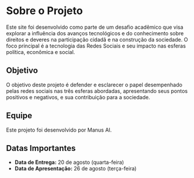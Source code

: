 # Sobre o Projeto

Este site foi desenvolvido como parte de um desafio acadêmico que visa explorar a influência dos avanços tecnológicos e do conhecimento sobre direitos e deveres na participação cidadã e na construção da sociedade. O foco principal é a tecnologia das Redes Sociais e seu impacto nas esferas política, econômica e social.

## Objetivo

O objetivo deste projeto é defender e esclarecer o papel desempenhado pelas redes sociais nas três esferas abordadas, apresentando seus pontos positivos e negativos, e sua contribuição para a sociedade.

## Equipe

Este projeto foi desenvolvido por Manus AI.

## Datas Importantes

*   **Data de Entrega:** 20 de agosto (quarta-feira)
*   **Data de Apresentação:** 26 de agosto (terça-feira)


